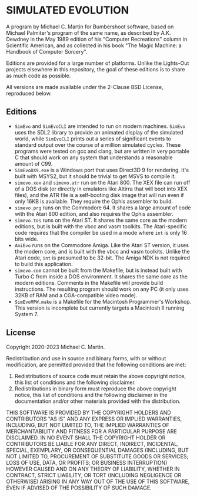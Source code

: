 # SIMULATED EVOLUTION

A program by Michael C. Martin for Bumbershoot software, based on Michael Palmiter's program of the same name, as described by A.K. Dewdney in the May 1989 edition of his "Computer Recreations" column in Scientific American, and as collected in his book "The Magic Machine: a Handbook of Computer Sorcery".

Editions are provided for a large number of platforms. Unlike the Lights-Out projects elsewhere in this repository, the goal of these editions is to share as much code as possible.

All versions are made available under the 2-Clause BSD License, reproduced below.

## Editions

* `SimEvo` and `SimEvoCLI` are intended to run on modern machines. `SimEvo` uses the SDL2 library to provide an animated display of the simulated world, while `SimEvoCLI` prints out a series of significant events to standard output over the course of a million simulated cycles. These programs were tested on gcc and clang, but are written in very portable C that should work on any system that understands a reasonable amount of C99.
* `SimEvoDX9.exe` is a Windows port that uses Direct3D 9 for rendering. It's built with MSYS2, but it should be trivial to get MSVS to compile it.
* `simevo.xex` and `simevo.atr` run on the Atari 800. The XEX file can run off of a DOS disk (or directly in emulators like Altirra that will boot into XEX files), and the ATR file is a self-booting disk image that will run even if only 16KB is available. They require the Ophis assembler to build.
* `simevo.prg` runs on the Commodore 64. It shares a large amount of code with the Atari 800 edition, and also requires the Ophis assembler.
* `simevo.tos` runs on the Atari ST. It shares the same core as the modern editions, but is built with the vbcc and vasm toolkits. The Atari-specific code requires that the compiler be used in a mode where `int` is only 16 bits wide.
* `AmiEvo` runs on the Commodore Amiga. Like the Atari ST version, it uses the modern core, and is built with the vbcc and vasm toolkits. Unlike the Atari code, `int` is presumed to be 32-bit. The Amiga NDK is not required to build this application.
* `simevo.com` cannot be built from the Makefile, but is instead built with Turbo C from inside a DOS environment. It shares the same core as the modern editions. Comments in the Makefile will provide build instructions. The resulting program should work on any PC (it only uses 32KB of RAM and a CGA-compatible video mode).
* `SimEvoMPW.make` is a Makefile for the Macintosh Programmer's Workshop. This version is incomplete but currently targets a Macintosh II running System 7.

## License

Copyright 2020-2023 Michael C. Martin.

Redistribution and use in source and binary forms, with or without modification, are permitted provided that the following conditions are met:

1. Redistributions of source code must retain the above copyright notice, this list of conditions and the following disclaimer.
2. Redistributions in binary form must reproduce the above copyright notice, this list of conditions and the following disclaimer in the documentation and/or other materials provided with the distribution.

THIS SOFTWARE IS PROVIDED BY THE COPYRIGHT HOLDERS AND CONTRIBUTORS "AS IS" AND ANY EXPRESS OR IMPLIED WARRANTIES, INCLUDING, BUT NOT LIMITED TO, THE IMPLIED WARRANTIES OF MERCHANTABILITY AND FITNESS FOR A PARTICULAR PURPOSE ARE DISCLAIMED. IN NO EVENT SHALL THE COPYRIGHT HOLDER OR CONTRIBUTORS BE LIABLE FOR ANY DIRECT, INDIRECT, INCIDENTAL, SPECIAL, EXEMPLARY, OR CONSEQUENTIAL DAMAGES (INCLUDING, BUT NOT LIMITED TO, PROCUREMENT OF SUBSTITUTE GOODS OR SERVICES; LOSS OF USE, DATA, OR PROFITS; OR BUSINESS INTERRUPTION) HOWEVER CAUSED AND ON ANY THEORY OF LIABILITY, WHETHER IN CONTRACT, STRICT LIABILITY, OR TORT (INCLUDING NEGLIGENCE OR OTHERWISE) ARISING IN ANY WAY OUT OF THE USE OF THIS SOFTWARE, EVEN IF ADVISED OF THE POSSIBILITY OF SUCH DAMAGE.
